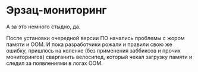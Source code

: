 # Эрзац-мониторинг

А за это немного стыдно, да.

После установки очередной версии ПО начались проблемы с жором памяти и OOM. И пока разработчики рожали и правили свою же ошибку, пришлось на коленке (без применения заббиксов и прочих мониторингов) сварганить велосипед, который чекал загрузку памяти и следил за появлениями в логах ООМ.